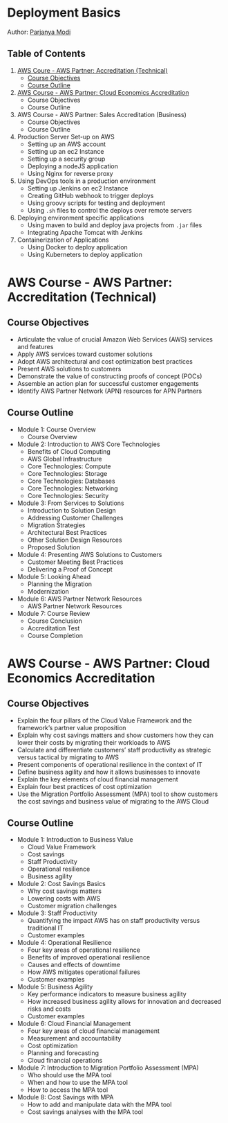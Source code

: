 # Deployment Basics

Author: [Parjanya Modi](https://parjanyamodi.com)

## Table of Contents

1. [AWS Coure - AWS Partner: Accreditation (Technical)](#aws-course---aws-partner-accreditation-technical)
    - [Course Objectives](#course-objectives)
    - [Course Outline](#course-outline)
2. [AWS Course - AWS Partner: Cloud Economics Accreditation](#aws-course---aws-partner-cloud-economics-accreditation)
    - Course Objectives
    - Course Outline
3. AWS Course - AWS Partner: Sales Accreditation (Business)
    - Course Objectives
    - Course Outline
4. Production Server Set-up on AWS
    - Setting up an AWS account
    - Setting up an ec2 Instance
    - Setting up a security group
    - Deploying a nodeJS application
    - Using Nginx for reverse proxy
5. Using DevOps tools in a production environment
    - Setting up Jenkins on ec2 Instance
    - Creating GitHub webhook to trigger deploys 
    - Using groovy scripts for testing and deployment
    - Using `.sh` files to control the deploys over remote servers
6. Deploying environment specific applications
    - Using maven to build and deploy java projects from `.jar` files
    - Integrating Apache Tomcat with Jenkins
7. Containerization of Applications
    - Using Docker to deploy application
    - Using Kuberneters to deploy application

# AWS Course - AWS Partner: Accreditation (Technical)

## <!-- Technical -->Course Objectives
- Articulate the value of crucial Amazon Web Services (AWS) services and features
- Apply AWS services toward customer solutions
- Adopt AWS architectural and cost optimization best practices
- Present AWS solutions to customers
- Demonstrate the value of constructing proofs of concept (POCs)
- Assemble an action plan for successful customer engagements
- Identify AWS Partner Network (APN) resources for APN Partners

## <!-- Technical -->Course Outline

- Module 1: Course Overview
    * Course Overview
- Module 2: Introduction to AWS Core Technologies
    * Benefits of Cloud Computing
    * AWS Global Infrastructure
    * Core Technologies: Compute
    * Core Technologies: Storage
    * Core Technologies: Databases
    * Core Technologies: Networking
    * Core Technologies: Security
- Module 3: From Services to Solutions
    * Introduction to Solution Design
    * Addressing Customer Challenges
    * Migration Strategies
    * Architectural Best Practices
    * Other Solution Design Resources
    * Proposed Solution
- Module 4: Presenting AWS Solutions to Customers
    * Customer Meeting Best Practices
    * Delivering a Proof of Concept
- Module 5: Looking Ahead
    * Planning the Migration
    * Modernization
- Module 6: AWS Partner Network Resources
    * AWS Partner Network Resources
- Module 7: Course Review
    * Course Conclusion
    * Accreditation Test
    * Course Completion


# AWS Course - AWS Partner: Cloud Economics Accreditation

## <!-- Cloud Economics -->Course Objectives
- Explain the four pillars of the Cloud Value Framework and the framework’s partner value proposition
- Explain why cost savings matters and show customers how they can lower their costs by migrating their workloads to AWS
- Calculate and differentiate customers’ staff productivity as strategic versus tactical by migrating to AWS
- Present components of operational resilience in the context of IT
- Define business agility and how it allows businesses to innovate
- Explain the key elements of cloud financial management
- Explain four best practices of cost optimization
- Use the Migration Portfolio Assessment (MPA) tool to show customers the cost savings and business value of migrating to the AWS Cloud

## <!-- Technical --> Course Outline
- Module 1: Introduction to Business Value
    * Cloud Value Framework
    * Cost savings
    * Staff Productivity
    * Operational resilience
    * Business agility
- Module 2: Cost Savings Basics
    * Why cost savings matters
    * Lowering costs with AWS
    * Customer migration challenges
- Module 3: Staff Productivity
    * Quantifying the impact AWS has on staff productivity versus traditional IT
    * Customer examples
- Module 4: Operational Resilience
    * Four key areas of operational resilience
    * Benefits of improved operational resilience
    * Causes and effects of downtime
    * How AWS mitigates operational failures
    * Customer examples
- Module 5: Business Agility
    * Key performance indicators to measure business agility
    * How increased business agility allows for innovation and decreased risks and costs
    * Customer examples
- Module 6: Cloud Financial Management
    * Four key areas of cloud financial management
    * Measurement and accountability
    * Cost optimization
    * Planning and forecasting
    * Cloud financial operations
- Module 7: Introduction to Migration Portfolio Assessment (MPA)
    * Who should use the MPA tool
    * When and how to use the MPA tool
    * How to access the MPA tool
- Module 8: Cost Savings with MPA
    * How to add and manipulate data with the MPA tool
    * Cost savings analyses with the MPA tool
